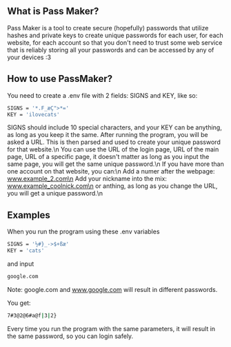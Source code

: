 ## What is Pass Maker?
Pass Maker is a tool to create secure (hopefully) passwords that utilize hashes and private keys to create unique passwords for each user, for each website, for each account so that you don't need to trust some web service that is reliably storing all your passwords and can be accessed by any of your devices :3
## How to use PassMaker?
You need to create a .env file with 2 fields: SIGNS and KEY, like so:
```bash
SIGNS = '*.F_æÇ">*='
KEY = 'ilovecats'
```
SIGNS should include 10 special characters, and your KEY can be anything, as long as you keep it the same.
After running the program, you will be asked a URL. This is then parsed and used to create your unique password for that website.\n
You can use the URL of the login page, URL of the main page, URL of a specific page, it doesn't matter as long as you input the same page, you will get the same unique password.\n
If you have more than one account on that website, you can:\n
Add a numer after the webpage: www.example_2.com\n
Add your nickname into the mix: www.example_coolnick.com\n
or anthing, as long as you change the URL, you will get a unique password.\n
## Examples
When you run the program using these .env variables
```bash
SIGNS = '½#}_->$+ßæ'
KEY = 'cats'
```
and input 
```bash
google.com
```
Note: google.com and www.google.com will result in different passwords.

You get:
```bash
7#3@2@6#a@f|3|2}
```
Every time you run the program with the same parameters, it will result in the same password, so you can login safely.
